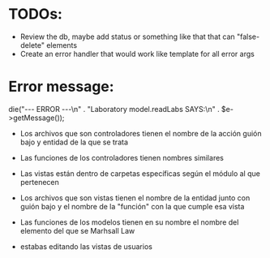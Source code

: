 # TODOs:
- Review the db, maybe add status or something like that that can "false-delete" elements
- Create an error handler that would work like template for all error args


# Error message:
die("--- ERROR ---\n" . "Laboratory model.readLabs SAYS:\n" . $e->getMessage());

- Los archivos que son controladores tienen el nombre de la acción guión bajo y entidad de la que se trata
- Las funciones de los controladores tienen nombres similares
- Las vistas están dentro de carpetas específicas según el módulo al que pertenecen
- Los archivos que son vistas tienen el nombre de la entidad junto con guión bajo y el nombre de la "función" con la que cumple esa vista
- Las funciones de los modelos tienen en su nombre el nombre del elemento del que se Marhsall Law

- estabas editando las vistas de usuarios